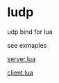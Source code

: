 # ludp

udp bind for lua

see exmaples

[server.lua](https://github.com/rocaltair/ludp/blob/master/server.lua)

[client.lua](https://github.com/rocaltair/ludp/blob/master/client.lua)


